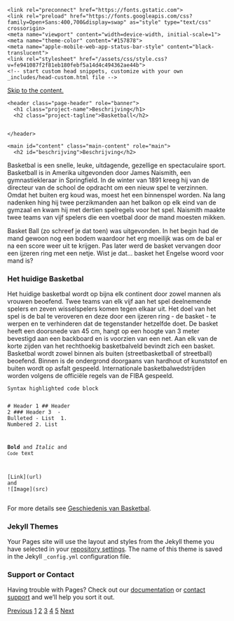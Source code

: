 <!DOCTYPE html>
<html lang="en-US">
  <head>
    <meta charset="UTF-8">

<!-- Begin Jekyll SEO tag v2.7.1 -->
<title>Beschrijving | sebastianlopezzz7.github.io</title>
<meta name="generator" content="Jekyll v3.9.0" />
<meta property="og:title" content="Beschrijving" />
<meta property="og:locale" content="en_US" />
<meta name="description" content="Basketball" />
<meta property="og:description" content="Basketball" />
<link rel="canonical" href="https://sebastianlopezzz7.github.io/" />
<meta property="og:url" content="https://sebastianlopezzz7.github.io/" />
<meta property="og:site_name" content="sebastianlopezzz7.github.io" />
<meta name="twitter:card" content="summary" />
<meta property="twitter:title" content="Beschrijving" />
<script type="application/ld+json">
{"description":"Basketball","url":"https://sebastianlopezzz7.github.io/","@type":"WebSite","headline":"Beschrijving","name":"sebastianlopezzz7.github.io","@context":"https://schema.org"}</script>
<!-- End Jekyll SEO tag -->

    <link rel="preconnect" href="https://fonts.gstatic.com">
    <link rel="preload" href="https://fonts.googleapis.com/css?family=Open+Sans:400,700&display=swap" as="style" type="text/css" crossorigin>
    <meta name="viewport" content="width=device-width, initial-scale=1">
    <meta name="theme-color" content="#157878">
    <meta name="apple-mobile-web-app-status-bar-style" content="black-translucent">
    <link rel="stylesheet" href="/assets/css/style.css?v=fe941087f2f81eb180febf5a14d4c494362ae44b">
    <!-- start custom head snippets, customize with your own _includes/head-custom.html file -->

<!-- Setup Google Analytics -->



<!-- You can set your favicon here -->
<!-- link rel="shortcut icon" type="image/x-icon" href="/favicon.ico" -->

<!-- end custom head snippets -->

  </head>
  <body>
    <a id="skip-to-content" href="#content">Skip to the content.</a>

    <header class="page-header" role="banner">
      <h1 class="project-name">Beschrijving</h1>
      <h2 class="project-tagline">Basketball</h2>
      
      
    </header>

    <main id="content" class="main-content" role="main">
      <h2 id="beschrijving">Beschrijving</h2>

<p>Basketbal is een snelle, leuke, uitdagende, gezellige en spectaculaire sport. Basketball is in Amerika uitgevonden door James Naismith, een gymnastiekleraar in Springfield. In de winter van 1891 kreeg hij van de directeur van de school de opdracht om een nieuw spel te verzinnen. Omdat het buiten erg koud was, moest het een binnenspel worden. Na lang nadenken hing hij twee perzikmanden aan het balkon op elk eind van de gymzaal en kwam hij met dertien spelregels voor het spel. Naismith maakte twee teams van vijf spelers die een voetbal door de mand moesten mikken.</p>

<p>Basket Ball (zo schreef je dat toen) was uitgevonden. In het begin had de mand gewoon nog een bodem waardoor het erg moeilijk was om de bal er na een score weer uit te krijgen. Pas later werd de basket vervangen door een ijzeren ring met een netje. Wist je dat… basket het Engelse woord voor mand is?</p>

<h3 id="het-huidige-basketbal">Het huidige Basketbal</h3>

<p>Het huidige basketbal wordt op bijna elk continent door zowel mannen als vrouwen beoefend. Twee teams van elk vijf aan het spel deelnemende spelers en zeven wisselspelers komen tegen elkaar uit. Het doel van het spel is de bal te veroveren en deze door een ijzeren ring - de basket - te werpen en te verhinderen dat de tegenstander hetzelfde doet. De basket heeft een doorsnede van 45 cm, hangt op een hoogte van 3 meter bevestigd aan een backboard en is voorzien van een net. Aan elk van de korte zijden van het rechthoekig basketbalveld bevindt zich een basket. Basketbal wordt zowel binnen als buiten (streetbasketball of streetball) beoefend. Binnen is de ondergrond doorgaans van hardhout of kunststof en buiten wordt op asfalt gespeeld. Internationale basketbalwedstrijden worden volgens de officiële regels van de FIBA gespeeld.</p>

<div class="language-markdown highlighter-rouge"><div class="highlight"><pre class="highlight"><code>Syntax highlighted code block

<span class="gh"># Header 1</span>
<span class="gu">## Header 2</span>
<span class="gu">### Header 3</span>
<span class="p">
-</span> Bulleted
<span class="p">-</span> List
<span class="p">
1.</span> Numbered
<span class="p">2.</span> List

<span class="gs">**Bold**</span> and _Italic_ and <span class="sb">`Code`</span> text

<span class="p">[</span><span class="nv">Link</span><span class="p">](</span><span class="sx">url</span><span class="p">)</span> and !<span class="p">[</span><span class="nv">Image</span><span class="p">](</span><span class="sx">src</span><span class="p">)</span>
</code></pre></div></div>

<p>For more details see <a href="http://www.das-delft.nl/wp-content/uploads/2016/10/Flyer-Geschiedenis.pdf">Geschiedenis van Basketbal</a>.</p>

<h3 id="jekyll-themes">Jekyll Themes</h3>

<p>Your Pages site will use the layout and styles from the Jekyll theme you have selected in your <a href="https://github.com/sebastianlopezzz7/sebastianlopezzz7.github.io/settings/pages">repository settings</a>. The name of this theme is saved in the Jekyll <code class="language-plaintext highlighter-rouge">_config.yml</code> configuration file.</p>

<h3 id="support-or-contact">Support or Contact</h3>

<p>Having trouble with Pages? Check out our <a href="https://docs.github.com/categories/github-pages-basics/">documentation</a> or <a href="https://support.github.com/contact">contact support</a> and we’ll help you sort it out.</p>

<a href="">Previous</a>
<a href="">1</a>
<a href="">2</a>
<a href="">3</a>
<a href="">4</a>
<a href="">5</a>
<a href="">Next</a>
